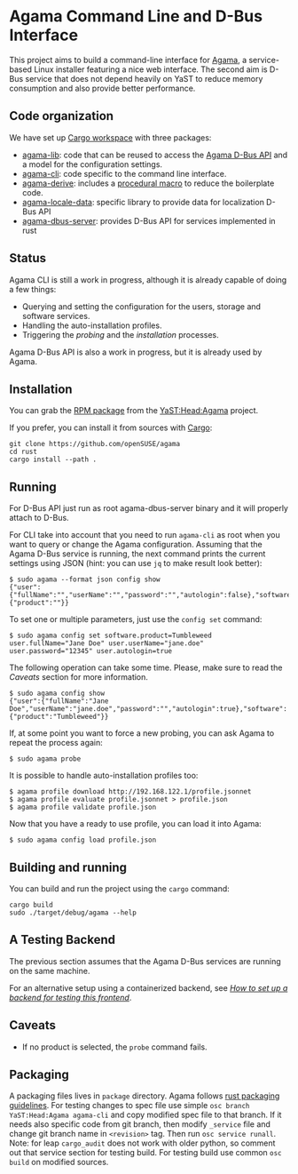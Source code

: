 # Agama Command Line and D-Bus Interface

This project aims to build a command-line interface for
[Agama](https://github.com/yast/agama), a service-based Linux installer featuring a nice
web interface. The second aim is D-Bus service that does not depend heavily on YaST to
reduce memory consumption and also provide better performance.

## Code organization

We have set up [Cargo workspace](https://doc.rust-lang.org/book/ch14-03-cargo-workspaces.html) with
three packages:

* [agama-lib](./agama-lib): code that can be reused to access the
  [Agama D-Bus API](https://github.com/yast/agama/blob/master/doc/dbus_api.md) and a
  model for the configuration settings.
* [agama-cli](./agama-cli): code specific to the command line interface.
* [agama-derive](./agama-derive): includes a [procedural
  macro](https://doc.rust-lang.org/reference/procedural-macros.html) to reduce the boilerplate code.
* [agama-locale-data](./agama-locale-data): specific library to provide data for localization D-Bus
  API
* [agama-dbus-server](./agama-dbus-server): provides D-Bus API for services implemented in rust

## Status

Agama CLI is still a work in progress, although it is already capable of doing a few things:

* Querying and setting the configuration for the users, storage and software services.
* Handling the auto-installation profiles.
* Triggering the *probing* and the *installation* processes.

Agama D-Bus API is also a work in progress, but it is already used by Agama.

## Installation

You can grab the [RPM package](https://build.opensuse.org/package/show/YaST:Head:Agama/agama-cli) from
the [YaST:Head:Agama](https://build.opensuse.org/project/show/YaST:Head:Agama) project.

If you prefer, you can install it from sources with [Cargo](https://doc.rust-lang.org/cargo/):

```
git clone https://github.com/openSUSE/agama
cd rust
cargo install --path .
```

## Running

For D-Bus API just run as root agama-dbus-server binary and it will properly attach to D-Bus.

For CLI take into account that you need to run `agama-cli` as root when you want to query or change
the Agama configuration. Assuming that the Agama D-Bus service is running, the next command
prints the current settings using JSON (hint: you can use `jq` to make result look better):

```
$ sudo agama --format json config show
{"user":{"fullName":"","userName":"","password":"","autologin":false},"software":{"product":""}}
```

To set one or multiple parameters, just use the `config set` command:

```
$ sudo agama config set software.product=Tumbleweed user.fullName="Jane Doe" user.userName="jane.doe" user.password="12345" user.autologin=true
```

The following operation can take some time. Please, make sure to read the *Caveats* section for more
information.

```
$ sudo agama config show
{"user":{"fullName":"Jane Doe","userName":"jane.doe","password":"","autologin":true},"software":{"product":"Tumbleweed"}}
```

If, at some point you want to force a new probing, you can ask Agama to repeat the process again:

```
$ sudo agama probe
```

It is possible to handle auto-installation profiles too:

```
$ agama profile download http://192.168.122.1/profile.jsonnet
$ agama profile evaluate profile.jsonnet > profile.json
$ agama profile validate profile.json
```

Now that you have a ready to use profile, you can load it into Agama:

```
$ sudo agama config load profile.json
```

## Building and running

You can build and run the project using the `cargo` command:

```
cargo build
sudo ./target/debug/agama --help
```

## A Testing Backend

The previous section assumes that the Agama D-Bus services are running
on the same machine.

For an alternative setup using a containerized backend, see
*[How to set up a backend for testing this
frontend](./agama-cli/doc/backend-for-testing.md)*.

## Caveats

* If no product is selected, the `probe` command fails.

## Packaging

A packaging files lives in `package` directory. Agama follows
[rust packaging guidelines](https://en.opensuse.org/openSUSE:Packaging_Rust_Software).
For testing changes to spec file use simple `osc branch YaST:Head:Agama agama-cli`
and copy modified spec file to that branch.
If it needs also specific code from git branch, then modify `_service` file and
change git branch name in `<revision>` tag. Then run `osc service runall`.
Note: for leap `cargo_audit` does not work with older python, so comment out that
service section for testing build.
For testing build use common `osc build` on modified sources.
